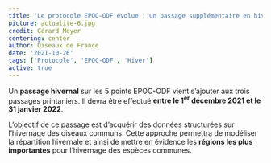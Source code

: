 ```yaml
---
title: 'Le protocole EPOC-ODF évolue : un passage supplémentaire en hiver'
picture: actualite-6.jpg
credit: Gérard Meyer
centering: center
author: Oiseaux de France
date: '2021-10-26'
tags: ['Protocole', 'EPOC-ODF', 'Hiver']
active: true
---
```


Un **passage hivernal** sur les 5 points EPOC-ODF vient s’ajouter aux trois passages printaniers. Il devra être effectué **entre le 1<sup>er</sup> décembre 2021 et le 31 janvier 2022**. 

L’objectif de ce passage est d’acquérir des données structurées sur l’hivernage des oiseaux communs. Cette approche permettra de modéliser la répartition hivernale et ainsi de mettre en évidence les **régions les plus importantes** pour l’hivernage des espèces communes.
